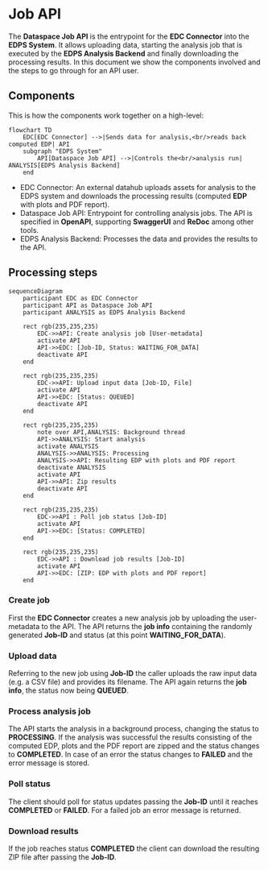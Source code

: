 # Job API

The **Dataspace Job API** is the entrypoint for the **EDC Connector** into the **EDPS System**. It allows uploading data, starting the analysis job that is executed by the **EDPS Analysis Backend** and finally downloading the processing results. In this document we show the components involved and the steps to go through for an API user.

## Components

This is how the components work together on a high-level:

```mermaid
flowchart TD
    EDC[EDC Connector] -->|Sends data for analysis,<br/>reads back computed EDP| API
    subgraph "EDPS System"
        API[Dataspace Job API] -->|Controls the<br/>analysis run| ANALYSIS[EDPS Analysis Backend]
    end
```

- EDC Connector: An external datahub uploads assets for analysis to the EDPS system and downloads the processing results (computed **EDP** with plots and PDF report).
- Dataspace Job API: Entrypoint for controlling analysis jobs. The API is specified in **OpenAPI**, supporting **SwaggerUI** and **ReDoc** among other tools.
- EDPS Analysis Backend: Processes the data and provides the results to the API.

## Processing steps

```mermaid
sequenceDiagram
    participant EDC as EDC Connector
    participant API as Dataspace Job API
    participant ANALYSIS as EDPS Analysis Backend

    rect rgb(235,235,235)
        EDC->>API: Create analysis job [User-metadata]
        activate API
        API->>EDC: [Job-ID, Status: WAITING_FOR_DATA]
        deactivate API
    end

    rect rgb(235,235,235)
        EDC->>API: Upload input data [Job-ID, File]
        activate API
        API->>EDC: [Status: QUEUED]
        deactivate API
    end

    rect rgb(235,235,235)
        note over API,ANALYSIS: Background thread
        API->>ANALYSIS: Start analysis
        activate ANALYSIS
        ANALYSIS->>ANALYSIS: Processing
        ANALYSIS->>API: Resulting EDP with plots and PDF report
        deactivate ANALYSIS
        activate API
        API->>API: Zip results
        deactivate API
    end

    rect rgb(235,235,235)
        EDC->>API : Poll job status [Job-ID]
        activate API
        API->>EDC: [Status: COMPLETED]
    end

    rect rgb(235,235,235)
        EDC->>API : Download job results [Job-ID]
        activate API
        API->>EDC: [ZIP: EDP with plots and PDF report]
    end
```

### Create job

First the **EDC Connector** creates a new analysis job by uploading the user-metadata to the API. The API returns the **job info** containing the randomly generated **Job-ID** and status (at this point **WAITING_FOR_DATA**).

### Upload data

Referring to the new job using **Job-ID** the caller uploads the raw input data (e.g. a CSV file) and provides its filename. The API again returns the **job info**, the status now being **QUEUED**.

### Process analysis job 

The API starts the analysis in a background process, changing the status to **PROCESSING**.
If the analysis was successful the results consisting of the computed EDP, plots and the PDF report are zipped and the status changes to **COMPLETED**.
In case of an error the status changes to **FAILED** and the error message is stored.

### Poll status

The client should poll for status updates passing the **Job-ID** until it reaches **COMPLETED** or **FAILED**. For a failed job an error message is returned.

### Download results

If the job reaches status **COMPLETED** the client can download the resulting ZIP file after passing the **Job-ID**.
